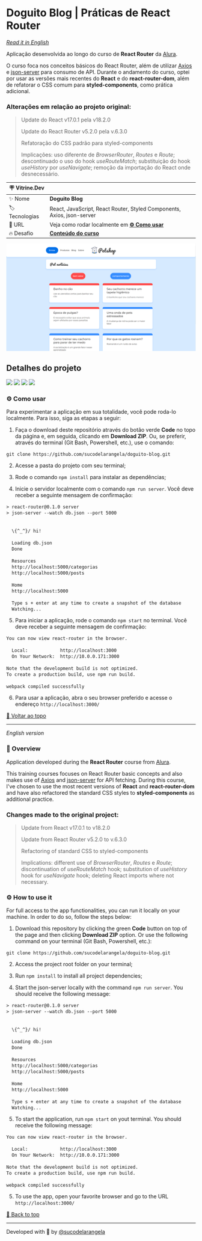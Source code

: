 <div id='top'>

# Doguito Blog | Práticas de React Router

</div>

_[Read it in English](#English)_

Aplicação desenvolvida ao longo do curso de **React Router** da [Alura](https://www.alura.com.br/).

O curso foca nos conceitos básicos do React Router, além de utilizar [Axios](https://axios-http.com/ptbr/docs/intro) e [json-server](https://www.npmjs.com/package/json-server) para consumo de API. Durante o andamento do curso, optei por usar as versões mais recentes do **React** e do **react-router-dom**, além de refatorar o CSS comum para **styled-components**, como prática adicional.

### Alterações em relação ao projeto original:

> Update do React v17.0.1 pela v18.2.0
>
> Update do React Router v5.2.0 pela v.6.3.0
>
> Refatoração do CSS padrão para styled-components
>
> Implicações: uso diferente de _BrowserRouter_, _Routes_ e _Route_; descontinuado o uso do hook _useRouteMatch_; substituição do hook _useHistory_ por _useNavigate_; remoção da importação do React onde desnecessário.

<!-- prettier-ignore -->
| 🪧 Vitrine.Dev |     |
| ------------- | --- |
| ✨ Nome        | **Doguito Blog** |
| 🏷️ Tecnologias | React, JavaScript, React Router, Styled Components, Axios, json-server |
| 🚀 URL         | Veja como rodar localmente em [**⚙️ Como usar**](#howto)                                                          |
| 🔥 Desafio     | [**Conteúdo do curso**](https://www.alura.com.br/curso-online-react-router-navegacao-spa) |

![](https://raw.githubusercontent.com/sucodelarangela/doguito-blog/02984846c735efdc9792730b9cde3c646f9a5bd1/public/og-image.png#vitrinedev)

## Detalhes do projeto

<div>
  <img src="https://img.shields.io/badge/JavaScript-F7DF1E?style=for-the-badge&logo=javascript&logoColor=black">
  <img src="https://img.shields.io/badge/React-20232A?style=for-the-badge&logo=react&logoColor=61DAFB"/>
  <a href='https://reactrouter.com/' target='_blank'><img src="https://img.shields.io/badge/React_Router-CA4245?style=for-the-badge&logo=react-router&logoColor=white"/></a>
  <a href='https://styled-components.com/' target='_blank'><img src="https://img.shields.io/badge/styled components-DB7093?style=for-the-badge&logo=styled-components&logoColor=white"/></a>
</div>

<div id='howto'>

### ⚙️ Como usar

</div>

Para experimentar a aplicação em sua totalidade, você pode roda-lo localmente. Para isso, siga as etapas a seguir:

1. Faça o download deste repositório através do botão verde **Code** no topo da página e, em seguida, clicando em **Download ZIP**. Ou, se preferir, através do terminal (Git Bash, Powershell, etc.), use o comando:

```
git clone https://github.com/sucodelarangela/doguito-blog.git
```

2. Acesse a pasta do projeto com seu terminal;

3. Rode o comando `npm install` para instalar as dependências;

4. Inicie o servidor localmente com o comando `npm run server`. Você deve receber a seguinte mensagem de confirmação:

```
> react-router@0.1.0 server
> json-server --watch db.json --port 5000


  \{^_^}/ hi!

  Loading db.json
  Done

  Resources
  http://localhost:5000/categorias
  http://localhost:5000/posts

  Home
  http://localhost:5000

  Type s + enter at any time to create a snapshot of the database
  Watching...
```

5. Para iniciar a aplicação, rode o comando `npm start` no terminal. Você deve receber a seguinte mensagem de confirmação:

```
You can now view react-router in the browser.

  Local:            http://localhost:3000
  On Your Network:  http://10.0.0.171:3000

Note that the development build is not optimized.
To create a production build, use npm run build.

webpack compiled successfully
```

6. Para usar a aplicação, abra o seu browser preferido e acesse o endereço `http://localhost:3000/`

<a href='#top'>🔼 Voltar ao topo</a>

---

<div id="English">

_English version_

</div>

### 🔎 Overview

Application developed during the **React Router** course from [Alura](https://www.alura.com.br/).

This training courses focuses on React Router basic concepts and also makes use of [Axios](https://axios-http.com/ptbr/docs/intro) and [json-server](https://www.npmjs.com/package/json-server) for API fetching. During this course, I've chosen to use the most recent versions of **React** and **react-router-dom** and have also refactored the standard CSS styles to **styled-components** as additional practice.

### Changes made to the original project:

> Update from React v17.0.1 to v18.2.0
>
> Update from React Router v5.2.0 to v.6.3.0
>
> Refactoring of standard CSS to styled-components
>
> Implications: different use of _BrowserRouter_, _Routes_ e _Route_; discontinuation of _useRouteMatch_ hook; substitution of _useHistory_ hook for _useNavigate_ hook; deleting React imports where not necessary.

### ⚙️ How to use it

For full access to the app functionalities, you can run it locally on your machine. In order to do so, follow the steps below:

1. Download this repository by clicking the green **Code** button on top of the page and then clicking **Download ZIP** option. Or use the following command on your terminal (Git Bash, Powershell, etc.):

```
git clone https://github.com/sucodelarangela/doguito-blog.git
```

2. Access the project root folder on your terminal;

3. Run `npm install` to install all project dependencies;

4. Start the json-server locally with the command `npm run server`. You should receive the following message:

```
> react-router@0.1.0 server
> json-server --watch db.json --port 5000


  \{^_^}/ hi!

  Loading db.json
  Done

  Resources
  http://localhost:5000/categorias
  http://localhost:5000/posts

  Home
  http://localhost:5000

  Type s + enter at any time to create a snapshot of the database
  Watching...
```

5. To start the application, run `npm start` on yout terminal. You should receive the following message:

```
You can now view react-router in the browser.

  Local:            http://localhost:3000
  On Your Network:  http://10.0.0.171:3000

Note that the development build is not optimized.
To create a production build, use npm run build.

webpack compiled successfully
```

5. To use the app, open your favorite browser and go to the URL `http://localhost:3000/`

<a href='#top'>🔼 Back to top</a>

---

Developed with 🧡 by [@sucodelarangela](https://angelacaldas.vercel.app)
